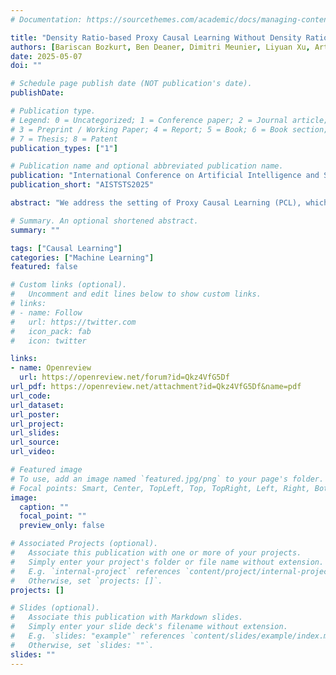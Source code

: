 ```yaml
---
# Documentation: https://sourcethemes.com/academic/docs/managing-content/

title: "Density Ratio-based Proxy Causal Learning Without Density Ratios"
authors: [Bariscan Bozkurt, Ben Deaner, Dimitri Meunier, Liyuan Xu, Arthur Gretton]
date: 2025-05-07
doi: ""

# Schedule page publish date (NOT publication's date).
publishDate: 

# Publication type.
# Legend: 0 = Uncategorized; 1 = Conference paper; 2 = Journal article;
# 3 = Preprint / Working Paper; 4 = Report; 5 = Book; 6 = Book section;
# 7 = Thesis; 8 = Patent
publication_types: ["1"]

# Publication name and optional abbreviated publication name.
publication: "International Conference on Artificial Intelligence and Statistics"
publication_short: "AISTSTS2025"

abstract: "We address the setting of Proxy Causal Learning (PCL), which has the goal of estimating causal effects from observed data in the presence of hidden confounding. Proxy methods accomplish this task using two proxy variables related to the latent confounder: a treatment proxy (related to the treatment) and an outcome proxy (related to the outcome). Two approaches have been proposed to perform causal effect estimation given proxy variables; however only one of these has found mainstream acceptance, since the other was understood to require density ratio estimation - a challenging task in high dimensions. In the present work, we propose a practical and effective implementation of the second approach, which bypasses explicit density ratio estimation and is suitable for continuous and high-dimensional treatments. We employ kernel ridge regression to derive estimators, resulting in simple closed-form solutions for dose-response and conditional dose-response curves, along with consistency guarantees. Our methods empirically demonstrate superior or comparable performance to existing frameworks on synthetic and real-world datasets."

# Summary. An optional shortened abstract.
summary: ""

tags: ["Causal Learning"]
categories: ["Machine Learning"]
featured: false

# Custom links (optional).
#   Uncomment and edit lines below to show custom links.
# links:
# - name: Follow
#   url: https://twitter.com
#   icon_pack: fab
#   icon: twitter

links:
- name: Openreview
  url: https://openreview.net/forum?id=Qkz4VfG5Df
url_pdf: https://openreview.net/attachment?id=Qkz4VfG5Df&name=pdf
url_code: 
url_dataset:
url_poster:
url_project:
url_slides:
url_source:
url_video:

# Featured image
# To use, add an image named `featured.jpg/png` to your page's folder. 
# Focal points: Smart, Center, TopLeft, Top, TopRight, Left, Right, BottomLeft, Bottom, BottomRight.
image:
  caption: ""
  focal_point: ""
  preview_only: false

# Associated Projects (optional).
#   Associate this publication with one or more of your projects.
#   Simply enter your project's folder or file name without extension.
#   E.g. `internal-project` references `content/project/internal-project/index.md`.
#   Otherwise, set `projects: []`.
projects: []

# Slides (optional).
#   Associate this publication with Markdown slides.
#   Simply enter your slide deck's filename without extension.
#   E.g. `slides: "example"` references `content/slides/example/index.md`.
#   Otherwise, set `slides: ""`.
slides: ""
---
```

